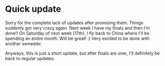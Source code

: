 # Quick update


Sorry for the complete lack of updates after promising them. Things suddenly got very crazy again. Next week I have my finals and then I'm done!! On Saturday of next week (17th), I fly back to China where I'll be spending an entire month. Will be great! :) Very excited to be done with another semester.

Anyways, this is just a short update, but after finals are over, I'll definitely be back to regular updates.

